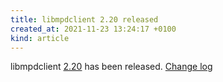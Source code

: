 ```yaml
---
title: libmpdclient 2.20 released
created_at: 2021-11-23 13:24:17 +0100
kind: article
---
```


libmpdclient [2.20](http://www.musicpd.org/download/libmpdclient/2/libmpdclient-2.20.tar.xz) has been released.
[Change log](https://raw.githubusercontent.com/MusicPlayerDaemon/libmpdclient/v2.20/NEWS)

